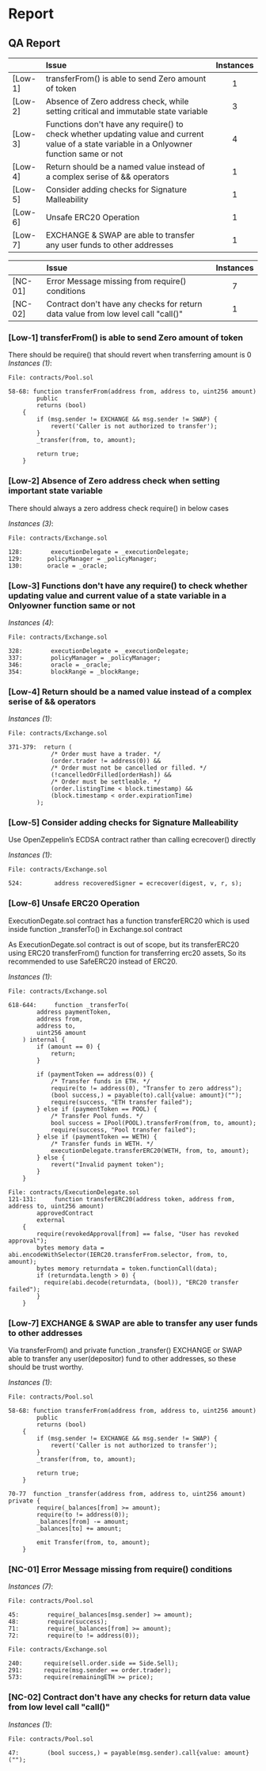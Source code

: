 # Report


## QA Report


| |Issue|Instances|
|-|:-|:-:|
| [Low-1] | transferFrom() is able to send Zero amount of token | 1 |
| [Low-2] | Absence of Zero address check, while setting critical and immutable state variable | 3 |
| [Low-3] | Functions don't have any require() to check whether updating value and current value of a state variable in a Onlyowner function same or not | 4 |
| [Low-4] | Return should be a named value instead of a complex serise of && operators | 1 |
| [Low-5] | Consider adding checks for Signature Malleability | 1 |
| [Low-6] | Unsafe ERC20 Operation | 1 |
| [Low-7] | EXCHANGE & SWAP are able to transfer any user funds to other addresses | 1 |


| |Issue|Instances|
|-|:-|:-:|
| [NC-01] | Error Message missing from require() conditions | 7 |
| [NC-02] | Contract don't have any checks for return data value from low level call "call()" | 1 |



### [Low-1] transferFrom() is able to send Zero amount of token
There should be require() that should revert when transferring amount is 0 
*Instances (1)*:
```solidity
File: contracts/Pool.sol

58-68: function transferFrom(address from, address to, uint256 amount)
        public
        returns (bool)
    {
        if (msg.sender != EXCHANGE && msg.sender != SWAP) {
            revert('Caller is not authorized to transfer');
        }
        _transfer(from, to, amount);

        return true;
    }
```



### [Low-2] Absence of Zero address check when setting important state variable
There should always a zero address check require() in below cases

*Instances (3)*:
```solidity
File: contracts/Exchange.sol

128:        executionDelegate = _executionDelegate;
129:       policyManager = _policyManager;
130:       oracle = _oracle;

```


### [Low-3] Functions don't have any require() to check whether updating value and current value of a state variable in a Onlyowner function same or not

*Instances (4)*:
```solidity
File: contracts/Exchange.sol

328:        executionDelegate = _executionDelegate;
337:        policyManager = _policyManager;
346:        oracle = _oracle;
354:        blockRange = _blockRange;

```

### [Low-4] Return should be a named value instead of a complex serise of && operators

*Instances (1)*:
```solidity
File: contracts/Exchange.sol

371-379:  return (
            /* Order must have a trader. */
            (order.trader != address(0)) &&
            /* Order must not be cancelled or filled. */
            (!cancelledOrFilled[orderHash]) &&
            /* Order must be settleable. */
            (order.listingTime < block.timestamp) &&
            (block.timestamp < order.expirationTime)
        );

```

### [Low-5] Consider adding checks for Signature Malleability
Use OpenZeppelin’s ECDSA contract rather than calling ecrecover() directly

*Instances (1)*:
```solidity
File: contracts/Exchange.sol

524:         address recoveredSigner = ecrecover(digest, v, r, s);

```

### [Low-6] Unsafe ERC20 Operation
ExecutionDegate.sol contract has a function transferERC20 which is used inside function _transferTo() in Exchange.sol contract

As ExecutionDegate.sol contract is out of scope, but its transferERC20 using ERC20 transferFrom() function for transferring erc20 assets, So its recommended to use SafeERC20 instead of ERC20.

*Instances (1)*:
```solidity
File: contracts/Exchange.sol

618-644:     function _transferTo(
        address paymentToken,
        address from,
        address to,
        uint256 amount
    ) internal {
        if (amount == 0) {
            return;
        }

        if (paymentToken == address(0)) {
            /* Transfer funds in ETH. */
            require(to != address(0), "Transfer to zero address");
            (bool success,) = payable(to).call{value: amount}("");
            require(success, "ETH transfer failed");
        } else if (paymentToken == POOL) {
            /* Transfer Pool funds. */
            bool success = IPool(POOL).transferFrom(from, to, amount);
            require(success, "Pool transfer failed");
        } else if (paymentToken == WETH) {
            /* Transfer funds in WETH. */
            executionDelegate.transferERC20(WETH, from, to, amount);
        } else {
            revert("Invalid payment token");
        }
    }        

```
```solidity
File: contracts/ExecutionDelegate.sol
121-131:     function transferERC20(address token, address from, address to, uint256 amount)
        approvedContract
        external
    {
        require(revokedApproval[from] == false, "User has revoked approval");
        bytes memory data = abi.encodeWithSelector(IERC20.transferFrom.selector, from, to, amount);
        bytes memory returndata = token.functionCall(data);
        if (returndata.length > 0) {
          require(abi.decode(returndata, (bool)), "ERC20 transfer failed");
        }
    }
```

### [Low-7] EXCHANGE & SWAP are able to transfer any user funds to other addresses
Via transferFrom() and private function _transfer() EXCHANGE or SWAP able to transfer any user(depositor) fund to other addresses, so these should be trust worthy.

*Instances (1)*:
```solidity
File: contracts/Pool.sol

58-68: function transferFrom(address from, address to, uint256 amount)
        public
        returns (bool)
    {
        if (msg.sender != EXCHANGE && msg.sender != SWAP) {
            revert('Caller is not authorized to transfer');
        }
        _transfer(from, to, amount);

        return true;
    }

70-77  function _transfer(address from, address to, uint256 amount) private {
        require(_balances[from] >= amount);
        require(to != address(0));
        _balances[from] -= amount;
        _balances[to] += amount;

        emit Transfer(from, to, amount);
    }
```





### [NC-01] Error Message missing from require() conditions
*Instances (7)*:
```solidity
File: contracts/Pool.sol

45:        require(_balances[msg.sender] >= amount);
48:        require(success);
71:        require(_balances[from] >= amount);
72:        require(to != address(0));

```
```solidity
File: contracts/Exchange.sol

240:      require(sell.order.side == Side.Sell);
291:      require(msg.sender == order.trader);
573:      require(remainingETH >= price);
```


### [NC-02] Contract don't have any checks for return data value from low level call "call()"
*Instances (1)*:
```solidity
File: contracts/Pool.sol

47:        (bool success,) = payable(msg.sender).call{value: amount}("");

```